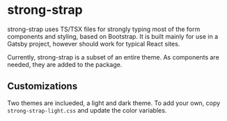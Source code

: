# strong-strap

strong-strap uses TS/TSX files for strongly typing most of the form components and styling, based on Bootstrap. It is built mainly for use in a Gatsby project, however should work for typical React sites.

Currently, strong-strap is a subset of an entire theme. As components are needed, they are added to the package.

## Customizations
Two themes are inclueded, a light and dark theme. To add your own, copy `strong-strap-light.css` and update the color variables.
